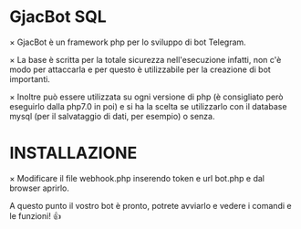 # GjacBot SQL

× GjacBot è un framework php per lo sviluppo di bot Telegram.

× La base è scritta per la totale sicurezza nell'esecuzione infatti, non c'è modo per attaccarla e per questo è utilizzabile per la creazione di bot importanti.

× Inoltre può essere utilizzata su ogni versione di php (è consigliato però eseguirlo dalla php7.0 in poi) e si ha la scelta se utilizzarlo con il database mysql (per il salvataggio di dati, per esempio) o senza.

# INSTALLAZIONE

× Modificare il file webhook.php inserendo token e url bot.php e dal browser aprirlo.

  A questo punto il vostro bot è pronto, potrete avviarlo e vedere i comandi e le funzioni! 👍 
